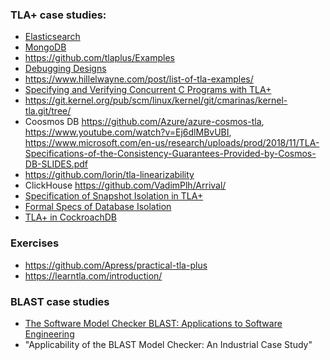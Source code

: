 ### TLA+ case studies:

- [Elasticsearch](https://github.com/elastic/elasticsearch-formal-models)
- [MongoDB](https://github.com/visualzhou/mongo-repl-tla)
- https://github.com/tlaplus/Examples
- [Debugging Designs](http://www.hpts.ws/papers/2011/sessions_2011/Debugging.pdf)
- https://www.hillelwayne.com/post/list-of-tla-examples/
- [Specifying and Verifying Concurrent C Programs with TLA+](https://cedric.cnam.fr/fichiers/art_3439.pdf)
- https://git.kernel.org/pub/scm/linux/kernel/git/cmarinas/kernel-tla.git/tree/
- Coosmos DB https://github.com/Azure/azure-cosmos-tla, https://www.youtube.com/watch?v=Ej6dlMBvUBI, https://www.microsoft.com/en-us/research/uploads/prod/2018/11/TLA-Specifications-of-the-Consistency-Guarantees-Provided-by-Cosmos-DB-SLIDES.pdf
- https://github.com/lorin/tla-linearizability
- ClickHouse https://github.com/VadimPlh/Arrival/
- [Specification of Snapshot Isolation in TLA+](https://github.com/will62794/snapshot-isolation-spec)
- [Formal Specs of Database Isolation](https://github.com/pron/amazon-snapshot-spec)
- [TLA+ in CockroachDB](https://github.com/cockroachdb/cockroach/tree/master/docs/tla-plus)

### Exercises

- https://github.com/Apress/practical-tla-plus
- https://learntla.com/introduction/

### BLAST case studies

- [The Software Model Checker BLAST: Applications to Software Engineering](http://pub.ist.ac.at/~tah/Publications/the_software_model_checker_blast.pdf)
- "Applicability of the BLAST Model Checker: An Industrial Case Study"
